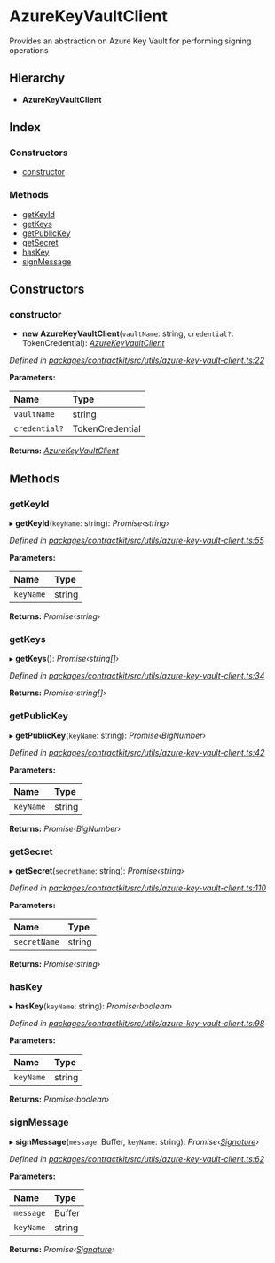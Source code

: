 # AzureKeyVaultClient

Provides an abstraction on Azure Key Vault for performing signing operations

## Hierarchy

* **AzureKeyVaultClient**

## Index

### Constructors

* [constructor]()

### Methods

* [getKeyId]()
* [getKeys]()
* [getPublicKey]()
* [getSecret]()
* [hasKey]()
* [signMessage]()

## Constructors

### constructor

+ **new AzureKeyVaultClient**\(`vaultName`: string, `credential?`: TokenCredential\): [_AzureKeyVaultClient_]()

_Defined in_ [_packages/contractkit/src/utils/azure-key-vault-client.ts:22_](https://github.com/celo-org/celo-monorepo/blob/master/packages/contractkit/src/utils/azure-key-vault-client.ts#L22)

**Parameters:**

| Name | Type |
| :--- | :--- |
| `vaultName` | string |
| `credential?` | TokenCredential |

**Returns:** [_AzureKeyVaultClient_]()

## Methods

### getKeyId

▸ **getKeyId**\(`keyName`: string\): _Promise‹string›_

_Defined in_ [_packages/contractkit/src/utils/azure-key-vault-client.ts:55_](https://github.com/celo-org/celo-monorepo/blob/master/packages/contractkit/src/utils/azure-key-vault-client.ts#L55)

**Parameters:**

| Name | Type |
| :--- | :--- |
| `keyName` | string |

**Returns:** _Promise‹string›_

### getKeys

▸ **getKeys**\(\): _Promise‹string\[\]›_

_Defined in_ [_packages/contractkit/src/utils/azure-key-vault-client.ts:34_](https://github.com/celo-org/celo-monorepo/blob/master/packages/contractkit/src/utils/azure-key-vault-client.ts#L34)

**Returns:** _Promise‹string\[\]›_

### getPublicKey

▸ **getPublicKey**\(`keyName`: string\): _Promise‹BigNumber›_

_Defined in_ [_packages/contractkit/src/utils/azure-key-vault-client.ts:42_](https://github.com/celo-org/celo-monorepo/blob/master/packages/contractkit/src/utils/azure-key-vault-client.ts#L42)

**Parameters:**

| Name | Type |
| :--- | :--- |
| `keyName` | string |

**Returns:** _Promise‹BigNumber›_

### getSecret

▸ **getSecret**\(`secretName`: string\): _Promise‹string›_

_Defined in_ [_packages/contractkit/src/utils/azure-key-vault-client.ts:110_](https://github.com/celo-org/celo-monorepo/blob/master/packages/contractkit/src/utils/azure-key-vault-client.ts#L110)

**Parameters:**

| Name | Type |
| :--- | :--- |
| `secretName` | string |

**Returns:** _Promise‹string›_

### hasKey

▸ **hasKey**\(`keyName`: string\): _Promise‹boolean›_

_Defined in_ [_packages/contractkit/src/utils/azure-key-vault-client.ts:98_](https://github.com/celo-org/celo-monorepo/blob/master/packages/contractkit/src/utils/azure-key-vault-client.ts#L98)

**Parameters:**

| Name | Type |
| :--- | :--- |
| `keyName` | string |

**Returns:** _Promise‹boolean›_

### signMessage

▸ **signMessage**\(`message`: Buffer, `keyName`: string\): _Promise‹_[_Signature_]()_›_

_Defined in_ [_packages/contractkit/src/utils/azure-key-vault-client.ts:62_](https://github.com/celo-org/celo-monorepo/blob/master/packages/contractkit/src/utils/azure-key-vault-client.ts#L62)

**Parameters:**

| Name | Type |
| :--- | :--- |
| `message` | Buffer |
| `keyName` | string |

**Returns:** _Promise‹_[_Signature_]()_›_

